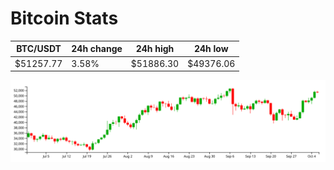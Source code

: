 # Bitcoin Stats

BTC/USDT|24h change|24h high|24h low|
|---|---|---|---|
|$51257.77|3.58%|$51886.30|$49376.06|

<img src="./chart.svg">
